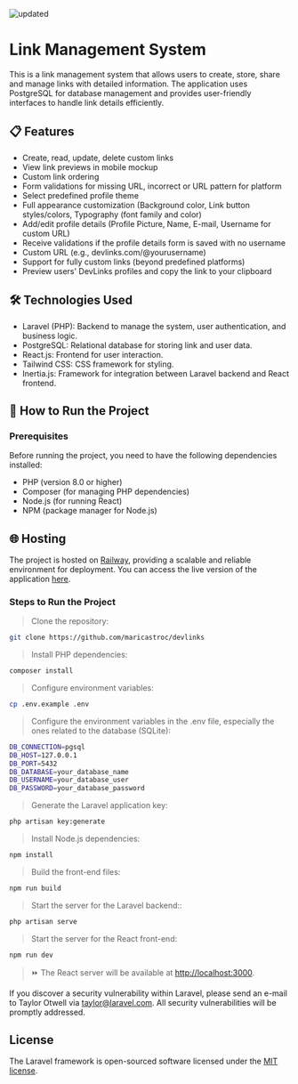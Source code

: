 
![updated](https://github.com/user-attachments/assets/ecd31d5b-8f9b-41c5-8103-645f4163013c)

# Link Management System

This is a link management system that allows users to create, store, share and manage links with detailed information. The application uses PostgreSQL for database management and provides user-friendly interfaces to handle link details efficiently.

## 📋 Features

- Create, read, update, delete custom links
- View link previews in mobile mockup
- Custom link ordering
- Form validations for missing URL, incorrect or URL pattern for platform
- Select predefined profile theme
- Full appearance customization (Background color, Link button styles/colors,  Typography (font family and color)
- Add/edit profile details (Profile Picture, Name, E-mail, Username for custom URL)
- Receive validations if the profile details form is saved with no username
- Custom URL (e.g., devlinks.com/@yourusername)
- Support for fully custom links (beyond predefined platforms)
- Preview users' DevLinks profiles and copy the link to your clipboard


## 🛠 Technologies Used

- Laravel (PHP): Backend to manage the system, user authentication, and business logic.
- PostgreSQL: Relational database for storing link and user data.
- React.js: Frontend for user interaction.
- Tailwind CSS: CSS framework for styling.
- Inertia.js: Framework for integration between Laravel backend and React frontend.

## 🔧 How to Run the Project

### Prerequisites
Before running the project, you need to have the following dependencies installed:

- PHP (version 8.0 or higher)
- Composer (for managing PHP dependencies)
- Node.js (for running React)
- NPM (package manager for Node.js)

## 🌐 Hosting

The project is hosted on [Railway](https://railway.app), providing a scalable and reliable environment for deployment. You can access the live version of the application [here](https://devlinks-maricastroc.up.railway.app/).

### Steps to Run the Project

> Clone the repository:

```bash
git clone https://github.com/maricastroc/devlinks
```

> Install PHP dependencies:

```bash
composer install
```

> Configure environment variables:

```bash
cp .env.example .env
```

> Configure the environment variables in the .env file, especially the ones related to the database (SQLite):

```bash
DB_CONNECTION=pgsql
DB_HOST=127.0.0.1
DB_PORT=5432
DB_DATABASE=your_database_name
DB_USERNAME=your_database_user
DB_PASSWORD=your_database_password
```

> Generate the Laravel application key:

```bash
php artisan key:generate
```

> Install Node.js dependencies:

```bash
npm install
```

> Build the front-end files:

```bash
npm run build
```

> Start the server for the Laravel backend::

```bash
php artisan serve
```

> Start the server for the React front-end:
```bash
npm run dev
```

> ⏩ The React server will be available at [http://localhost:3000](http://localhost:8000).

If you discover a security vulnerability within Laravel, please send an e-mail to Taylor Otwell via [taylor@laravel.com](mailto:taylor@laravel.com). All security vulnerabilities will be promptly addressed.

## License

The Laravel framework is open-sourced software licensed under the [MIT license](https://opensource.org/licenses/MIT).
